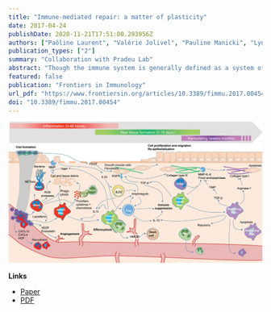 ```yaml
---
title: "Immune-mediated repair: a matter of plasticity"
date: 2017-04-24
publishDate: 2020-11-21T17:51:00.293956Z
authors: ["Paôline Laurent", "Valérie Jolivel", "Pauline Manicki", "Lynn Chiu", "Cécile Contin-Bordes", "Marie-Elise Truchetet", "Thomas Pradeu"]
publication_types: ["2"]
summary: "Collaboration with Pradeu Lab"
abstract: "Though the immune system is generally defined as a system of defense, it is increasingly recognized that the immune system also plays a crucial role in tissue repair and its potential dysregulations. In this review, we explore how distinct immune cell types are involved in tissue repair, and how they interact in a process that is tightly regulated both spatially and temporally. We insist on the concept of immune cell plasticity which, in recent years, has proved fundamental for the success/understanding of the repair process. Overall, the perspective presented here suggests that the immune system plays a central role in the physiological robustness of the organism, and that cell plasticity contributes to the realization of this robustness."
featured: false
publication: "Frontiers in Immunology"
url_pdf: "https://www.frontiersin.org/articles/10.3389/fimmu.2017.00454/pdf"
doi: "10.3389/fimmu.2017.00454"
---
```

![fig1](fig1.jpg)
<br>

**Links**
- [Paper](https://www.frontiersin.org/article/10.3389/fimmu.2017.00454)
- [PDF](https://www.frontiersin.org/articles/10.3389/fimmu.2017.00454/pdf)

<script type="text/javascript" src="https://d1bxh8uas1mnw7.cloudfront.net/assets/embed.js"></script><div class="altmetric-embed" data-badge-type="donut" data-altmetric-id="19514100"></div>